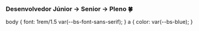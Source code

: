 ### Desenvolvedor Júnior -> Senior -> Pleno  🍀

 
 body {
 font: 1rem/1.5 var(--bs-font-sans-serif);
}
a {
  color: var(--bs-blue);
}
